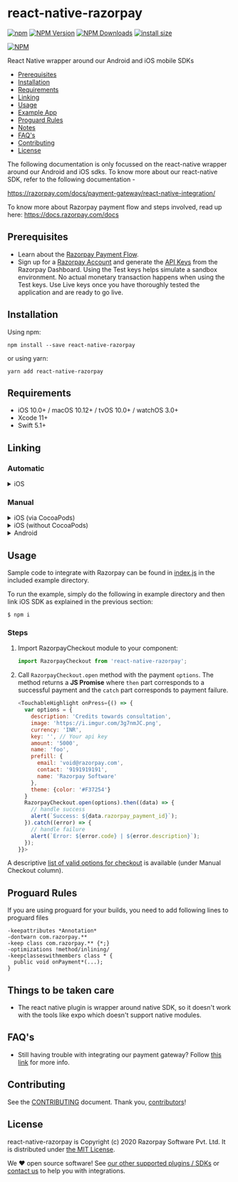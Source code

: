 # react-native-razorpay
[![npm](https://img.shields.io/npm/l/express.svg)]()
[![NPM Version](http://img.shields.io/npm/v/react-native-razorpay.svg?style=flat)](https://www.npmjs.com/package/react-native-razorpay)
[![NPM Downloads](https://img.shields.io/npm/dm/react-native-razorpay.svg?style=flat)](https://npmcharts.com/compare/react-native-razorpay?minimal=true)
[![install size](https://packagephobia.com/badge?p=react-native-razorpay@2.1.35)](https://packagephobia.com/result?p=react-native-razorpay@2.1.35)

[![NPM](https://nodei.co/npm/react-native-razorpay.png?downloads=true)](https://nodei.co/npm/react-native-razorpay/)

React Native wrapper around our Android and iOS mobile SDKs


* [Prerequisites](#prerequisites)
* [Installation](#installation)
* [Requirements](#requirements)
* [Linking](#linking)
* [Usage](#usage)
* [Example App](https://github.com/razorpay/react-native-razorpay/tree/master/example/SampleProject)
* [Proguard Rules](#proguard-rules)
* [Notes](#things-to-be-taken-care)
* [FAQ's](#faqs)
* [Contributing](#contributing)
* [License](#license)

The following documentation is only focussed on the react-native wrapper around our Android and iOS sdks. To know more about our react-native SDK, refer to the following documentation -

https://razorpay.com/docs/payment-gateway/react-native-integration/

To know more about Razorpay payment flow and steps involved, read up here:
<https://docs.razorpay.com/docs>

## Prerequisites

 - Learn about the <a href="/docs/payment-gateway/payment-flow/" target="_blank">Razorpay Payment Flow</a>.
 - Sign up for a <a href="https://dashboard.razorpay.com/#/access/signin">Razorpay Account</a> and generate the <a href="https://razorpay.com/docs/payment-gateway/dashboard-guide/settings/#api-keys/" target="_blank">API Keys</a> from the Razorpay Dashboard. Using the Test keys helps simulate a sandbox environment. No actual monetary transaction happens when using the Test keys. Use Live keys once you have thoroughly tested the application and are ready to go live.

## Installation

Using npm:

```shell
npm install --save react-native-razorpay
```

or using yarn:

```shell
yarn add react-native-razorpay
```
## Requirements

- iOS 10.0+ / macOS 10.12+ / tvOS 10.0+ / watchOS 3.0+
- Xcode 11+
- Swift 5.1+

## Linking

### Automatic

<details>
    <summary>iOS</summary>

### For React Native 0.60+

```sh
# install
npm install react-native-razorpay --save
cd ios && open podfile # Change the platform from iOS 9.0 to 10.0
pod install && cd .. # CocoaPods on iOS needs this extra step
# run
yarn react-native run-ios
```
### For React Native 0.59 and lower


1. `$ npm install react-native-razorpay --save` // Install the Razorpay React Native Standard SDK using the npm command.

2. `react-native link react-native-razorpay` // Link the SDK with React Native Project using Xcode.

3. Drag the `Razorpay.framework` file from the Libraries folder and drop it under the root folder, for more info follow [this link](https://razorpay.com/docs/payment-gateway/react-native-integration/standard/#step-2---link-the-sdk-with-react),
after this go to **Target** > **General Settings**> **Framework, Libraries and Embedded Content** section, set the **Embed** status of Razorpay.framework to **Embed & Sign**.

6. Also make sure the razorpay framework is added in the embedded binaries section and you have Always Embed Swift
   Standard Binaries set to yes in build settings.
</details>

### Manual

<details>
    <summary>iOS (via CocoaPods)</summary>

Add the following line to your build targets in your `Podfile`

`pod 'react-native-razorpay', :path => '../node_modules/react-native-razorpay'`

Then run `pod install`

</details>

<details>
    <summary>iOS (without CocoaPods)</summary>

In XCode, in the project navigator:

* Right click _Libraries_
* Add Files to _[your project's name]_
* Go to `node_modules/react-native-razorpay`
* Add the `.xcodeproj` file

In XCode, in the project navigator, select your project.

* Add the `libRNDeviceInfo.a` from the _deviceinfo_ project to your project's _Build Phases ➜ Link Binary With Libraries_
* Click `.xcodeproj` file you added before in the project navigator and go the _Build Settings_ tab. Make sure _All_ is toggled on (instead of _Basic_).
* Look for _Header Search Paths_ and make sure it contains both `$(SRCROOT)/../react-native/React` and `$(SRCROOT)/../../React`
* Mark both as recursive (should be OK by default).

Run your project (Cmd+R)

</details>

<details>
    <summary>Android </summary>


1. Open up `android/app/src/main/java/[...]/MainApplication.java`
  - Add `import com.razorpay.rn.RazorpayPackage;` to the imports at the top of
  the file
  - Add `new RazorpayPackage()` to the list returned by the `getPackages()` method
2. Append the following lines to `android/settings.gradle`:
    ```gradle
    include ':react-native-razorpay'
    project(':react-native-razorpay').projectDir = new File(rootProject.projectDir,   '../node_modules/react-native-razorpay/android')
    ```
3. Insert the following lines inside the dependencies block in
`android/app/build.gradle`:
    ```gradle
    implementation project(':react-native-razorpay')
    ```
</details>

## Usage

Sample code to integrate with Razorpay can be found in
[index.js][index.js] in the included example directory.

To run the example, simply do the following in example directory and then
link iOS SDK as explained in the previous section:

`$ npm i`

### Steps

1. Import RazorpayCheckout module to your component:
    ```js
    import RazorpayCheckout from 'react-native-razorpay';
    ```

2. Call `RazorpayCheckout.open` method with the payment `options`. The method
returns a **JS Promise** where `then` part corresponds to a successful payment
and the `catch` part corresponds to payment failure.
    ```js
    <TouchableHighlight onPress={() => {
      var options = {
        description: 'Credits towards consultation',
        image: 'https://i.imgur.com/3g7nmJC.png',
        currency: 'INR',
        key: '', // Your api key
        amount: '5000',
        name: 'foo',
        prefill: {
          email: 'void@razorpay.com',
          contact: '9191919191',
          name: 'Razorpay Software'
        },
        theme: {color: '#F37254'}
      }
      RazorpayCheckout.open(options).then((data) => {
        // handle success
        alert(`Success: ${data.razorpay_payment_id}`);
      }).catch((error) => {
        // handle failure
        alert(`Error: ${error.code} | ${error.description}`);
      });
    }}>
    ```

A descriptive [list of valid options for checkout][options] is available (under
Manual Checkout column).

## Proguard Rules
If you are using proguard for your builds, you need to add following lines to proguard files
```
-keepattributes *Annotation*
-dontwarn com.razorpay.**
-keep class com.razorpay.** {*;}
-optimizations !method/inlining/
-keepclasseswithmembers class * {
  public void onPayment*(...);
}
```

## Things to be taken care

- The react native plugin is wrapper around native SDK, so it doesn't work with the tools like expo which doesn't support native modules.

## FAQ's

- Still having trouble with integrating our payment gateway? Follow [this link](https://github.com/razorpay/react-native-razorpay/wiki/FAQ's) for more info.

## Contributing

See the [CONTRIBUTING] document. Thank you, [contributors]!

## License

react-native-razorpay is Copyright (c) 2020 Razorpay Software Pvt. Ltd.
It is distributed under [the MIT License][LICENSE].

We ♥ open source software!
See [our other supported plugins / SDKs][integrations]
or [contact us][contact] to help you with integrations.

[contact]: mailto:integrations@razorpay.com?subject=Help%20with%20React%20Native "Send us a mail"
[CONTRIBUTING]: SupportingFiles/CONTRIBUTING.md "Our contributings guidelines"
[contributors]: https://github.com/razorpay/react-native-razorpay/graphs/contributors "List of contributors"
[index.js]: example/SampleProject/index.js "index.js"
[integrations]: https://razorpay.com/integrations "List of our integrations"
[ios-docs]: https://docs.razorpay.com/v1/page/ios-integration "Documentation for the iOS Integration"
[LICENSE]: /LICENSE "MIT License"
[options]: https://docs.razorpay.com/docs/checkout-form#checkout-fields "Checkout Options"
[wiki]: https://github.com/razorpay/react-native-razorpay/wiki/Manual-Installation
